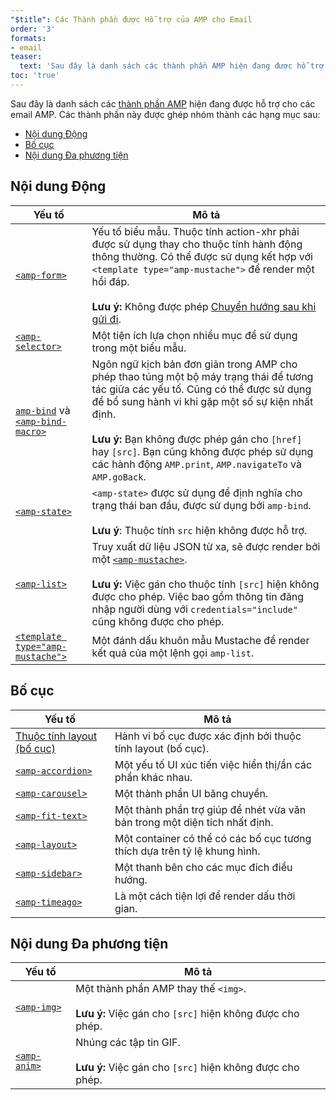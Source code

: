 ```yaml
---
"$title": Các Thành phần được Hỗ trợ của AMP cho Email
order: '3'
formats:
- email
teaser:
  text: 'Sau đây là danh sách các thành phần AMP hiện đang được hỗ trợ cho các email AMP. Các thành phần này được ghép nhóm thành các hạng mục sau:'
toc: 'true'
---
```


<!--
This file is imported from https://github.com/ampproject/amphtml/blob/master/spec/email/amp-email-components.md.
Please do not change this file.
If you have found a bug or an issue please
have a look and request a pull request there.
-->

<!---
Copyright 2018 The AMP HTML Authors. All Rights Reserved.

Licensed under the Apache License, Version 2.0 (the "License");
you may not use this file except in compliance with the License.
You may obtain a copy of the License at

      http://www.apache.org/licenses/LICENSE-2.0

Unless required by applicable law or agreed to in writing, software
distributed under the License is distributed on an "AS-IS" BASIS,
WITHOUT WARRANTIES OR CONDITIONS OF ANY KIND, either express or implied.
See the License for the specific language governing permissions and
limitations under the License.
-->

Sau đây là danh sách các [thành phần AMP](https://amp.dev/documentation/components/?format=email) hiện đang được hỗ trợ cho các email AMP. Các thành phần này được ghép nhóm thành các hạng mục sau:

- [Nội dung Động](#dynamic-content)
- [Bố cục](#layout)
- [Nội dung Đa phương tiện](#media)

## Nội dung Động <a name="dynamic-content"></a>

Yếu tố | Mô tả
--- | ---
[`<amp-form>`](https://amp.dev/documentation/components/amp-form) | Yếu tố biểu mẫu. Thuộc tính action-xhr phải được sử dụng thay cho thuộc tính hành động thông thường. Có thể được sử dụng kết hợp với `<template type="amp-mustache">` để render một hồi đáp. <br><br>**Lưu ý:** Không được phép [Chuyển hướng sau khi gửi đi](https://amp.dev/documentation/components/amp-form/#redirecting-after-a-submission).
[`<amp-selector>`](https://amp.dev/documentation/components/amp-selector) | Một tiện ích lựa chọn nhiều mục để sử dụng trong một biểu mẫu.
[`amp-bind`](https://amp.dev/documentation/components/amp-bind) và [`<amp-bind-macro>`](https://amp.dev/documentation/components/amp-bind#defining-macros-with-amp-bind-macro) | Ngôn ngữ kịch bản đơn giản trong AMP cho phép thao túng một bộ máy trạng thái để tương tác giữa các yếu tố. Cũng có thể được sử dụng để bổ sung hành vi khi gặp một số sự kiện nhất định.<br><br>**Lưu ý:** Bạn không được phép gán cho `[href]` hay `[src]`. Bạn cũng không được phép sử dụng các hành động `AMP.print`, `AMP.navigateTo` và `AMP.goBack`.
[`<amp-state>`](https://amp.dev/documentation/components/amp-bind#%3Camp-state%3E-specification) | `<amp-state>` được sử dụng để định nghĩa cho trạng thái ban đầu, được sử dụng bởi `amp-bind`.<br><br>**Lưu ý**: Thuộc tính `src` hiện không được hỗ trợ.
[`<amp-list>`](https://amp.dev/documentation/components/amp-list) | Truy xuất dữ liệu JSON từ xa, sẽ được render bởi một [`<amp-mustache>`](https://amp.dev/documentation/components/amp-mustache).<br><br>**Lưu ý:** Việc gán cho thuộc tính `[src]` hiện không được cho phép. Việc bao gồm thông tin đăng nhập người dùng với `credentials="include"` cũng không được cho phép.
[`<template type="amp-mustache">`](https://amp.dev/documentation/components/amp-mustache) | Một đánh dấu khuôn mẫu Mustache để render kết quả của một lệnh gọi `amp-list`.

## Bố cục <a name="layout"></a>

Yếu tố | Mô tả
--- | ---
[Thuộc tính layout (bố cục)](https://amp.dev/documentation/guides-and-tutorials/learn/amp-html-layout/#layout-attributes) | Hành vi bố cục được xác định bởi thuộc tính layout (bố cục).
[`<amp-accordion>`](https://amp.dev/documentation/components/amp-accordion) | Một yếu tố UI xúc tiến việc hiển thị/ẩn các phần khác nhau.
[`<amp-carousel>`](https://amp.dev/documentation/components/amp-carousel) | Một thành phần UI băng chuyền.
[`<amp-fit-text>`](https://amp.dev/documentation/components/amp-fit-text) | Một thành phần trợ giúp để nhét vừa văn bản trong một diện tích nhất định.
[`<amp-layout>`](https://amp.dev/documentation/components/amp-layout) | Một container có thể có các bố cục tương thích dựa trên tỷ lệ khung hình.
[`<amp-sidebar>`](https://amp.dev/documentation/components/amp-sidebar) | Một thanh bên cho các mục đích điều hướng.
[`<amp-timeago>`](https://amp.dev/documentation/components/amp-timeago) | Là một cách tiện lợi để render dấu thời gian.

## Nội dung Đa phương tiện <a name="media"></a>

Yếu tố | Mô tả
--- | ---
[`<amp-img>`](https://amp.dev/documentation/components/amp-img) | Một thành phần AMP thay thế `<img>`.<br><br>**Lưu ý:** Việc gán cho `[src]` hiện không được cho phép.
[`<amp-anim>`](https://amp.dev/documentation/components/amp-anim) | Nhúng các tập tin GIF.<br><br>**Lưu ý:** Việc gán cho `[src]` hiện không được cho phép.
